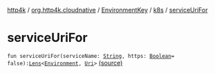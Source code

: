 [http4k](../../../index.md) / [org.http4k.cloudnative](../../index.md) / [EnvironmentKey](../index.md) / [k8s](index.md) / [serviceUriFor](./service-uri-for.md)

# serviceUriFor

`fun serviceUriFor(serviceName: `[`String`](https://kotlinlang.org/api/latest/jvm/stdlib/kotlin/-string/index.html)`, https: `[`Boolean`](https://kotlinlang.org/api/latest/jvm/stdlib/kotlin/-boolean/index.html)` = false): `[`Lens`](../../../org.http4k.lens/-lens/index.md)`<`[`Environment`](../../-environment/index.md)`, `[`Uri`](../../../org.http4k.core/-uri/index.md)`>` [(source)](https://github.com/http4k/http4k/blob/master/http4k-cloudnative/src/main/kotlin/org/http4k/cloudnative/Environment.kt#L41)